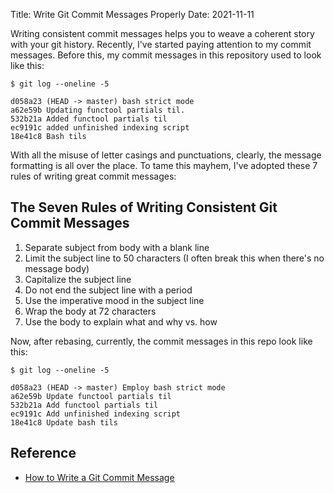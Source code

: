 Title: Write Git Commit Messages Properly
Date: 2021-11-11


Writing consistent commit messages helps you to weave a coherent story with your git history. Recently, I've started paying attention to my commit messages. Before this, my commit messages in this repository used to look like this:

```
$ git log --oneline -5

d058a23 (HEAD -> master) bash strict mode
a62e59b Updating functool partials til.
532b21a Added functool partials til
ec9191c added unfinished indexing script
18e41c8 Bash tils
```

With all the misuse of letter casings and punctuations, clearly, the message formatting is all over the place. To tame this mayhem, I've adopted these 7 rules of writing great commit messages:

## The Seven Rules of Writing Consistent Git Commit Messages

1. Separate subject from body with a blank line
2. Limit the subject line to 50 characters (I often break this when there's no message body)
3. Capitalize the subject line
4. Do not end the subject line with a period
5. Use the imperative mood in the subject line
6. Wrap the body at 72 characters
7. Use the body to explain what and why vs. how

Now, after rebasing, currently, the commit messages in this repo look like this:

```
$ git log --oneline -5

d058a23 (HEAD -> master) Employ bash strict mode
a62e59b Update functool partials til
532b21a Add functool partials til
ec9191c Add unfinished indexing script
18e41c8 Update bash tils
```


## Reference

* [How to Write a Git Commit Message](https://chris.beams.io/posts/git-commit/)
